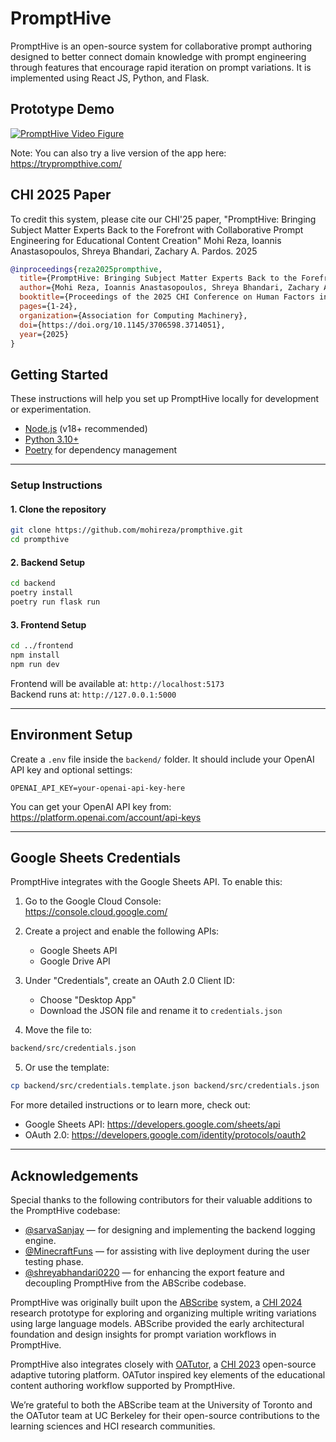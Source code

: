 # PromptHive  
PromptHive is an open-source system for collaborative prompt authoring designed to better connect domain knowledge with prompt engineering through features that encourage rapid iteration on prompt variations. It is implemented using React JS, Python, and Flask.

## Prototype Demo

[![PromptHive Video Figure](https://img.youtube.com/vi/8ZXyo5uSGtA/0.jpg)](https://www.youtube.com/watch?v=8ZXyo5uSGtA)

Note: You can also try a live version of the app here: https://tryprompthive.com/

## CHI 2025 Paper  
To credit this system, please cite our CHI'25 paper, "PromptHive: Bringing Subject Matter Experts Back to the Forefront with Collaborative Prompt Engineering for Educational Content Creation" Mohi Reza, Ioannis Anastasopoulos, Shreya Bhandari, Zachary A. Pardos. 2025

```bibtex
@inproceedings{reza2025prompthive,
  title={PromptHive: Bringing Subject Matter Experts Back to the Forefront with Collaborative Prompt Engineering for Educational Content Creation},
  author={Mohi Reza, Ioannis Anastasopoulos, Shreya Bhandari, Zachary A. Pardos},
  booktitle={Proceedings of the 2025 CHI Conference on Human Factors in Computing Systems},
  pages={1-24},
  organization={Association for Computing Machinery},
  doi={https://doi.org/10.1145/3706598.3714051},
  year={2025}
}
```
## Getting Started
These instructions will help you set up PromptHive locally for development or experimentation.

- [Node.js](https://nodejs.org/) (v18+ recommended)
- [Python 3.10+](https://www.python.org/)
- [Poetry](https://python-poetry.org/) for dependency management

---

### Setup Instructions

#### 1. Clone the repository

```bash
git clone https://github.com/mohireza/prompthive.git
cd prompthive
```

#### 2. Backend Setup

```bash
cd backend
poetry install
poetry run flask run
```

#### 3. Frontend Setup

```bash
cd ../frontend
npm install
npm run dev
```

Frontend will be available at: `http://localhost:5173`  
Backend runs at: `http://127.0.0.1:5000`

---

## Environment Setup

Create a `.env` file inside the `backend/` folder. It should include your OpenAI API key and optional settings:

```env
OPENAI_API_KEY=your-openai-api-key-here
```

You can get your OpenAI API key from:  
https://platform.openai.com/account/api-keys

---

## Google Sheets Credentials

PromptHive integrates with the Google Sheets API. To enable this:

1. Go to the Google Cloud Console:  
   https://console.cloud.google.com/

2. Create a project and enable the following APIs:
   - Google Sheets API
   - Google Drive API

3. Under "Credentials", create an OAuth 2.0 Client ID:
   - Choose "Desktop App"
   - Download the JSON file and rename it to `credentials.json`

4. Move the file to:

```bash
backend/src/credentials.json
```

5. Or use the template:

```bash
cp backend/src/credentials.template.json backend/src/credentials.json
```

For more detailed instructions or to learn more, check out:
- Google Sheets API: https://developers.google.com/sheets/api
- OAuth 2.0: https://developers.google.com/identity/protocols/oauth2

---

## Acknowledgements

Special thanks to the following contributors for their valuable additions to the PromptHive codebase:

- [@sarvaSanjay](https://github.com/sarvaSanjay) — for designing and implementing the backend logging engine.
- [@MinecraftFuns](https://github.com/MinecraftFuns) — for assisting with live deployment during the user testing phase.
- [@shreyabhandari0220](https://github.com/shreyabhandari0220) — for enhancing the export feature and decoupling PromptHive from the ABScribe codebase.

PromptHive was originally built upon the [ABScribe](https://github.com/mohireza/abscribe) system, a <a href="https://dl.acm.org/doi/10.1145/3613904.3641899" target="_blank">CHI 2024</a> research prototype for exploring and organizing multiple writing variations using large language models. ABScribe provided the early architectural foundation and design insights for prompt variation workflows in PromptHive.

PromptHive also integrates closely with [OATutor](https://github.com/CAHLR/OATutor), a <a href="https://dl.acm.org/doi/full/10.1145/3544548.3581574" target="_blank">CHI 2023</a> open-source adaptive tutoring platform. OATutor inspired key elements of the educational content authoring workflow supported by PromptHive.

We’re grateful to both the ABScribe team at the University of Toronto and the OATutor team at UC Berkeley for their open-source contributions to the learning sciences and HCI research communities.

